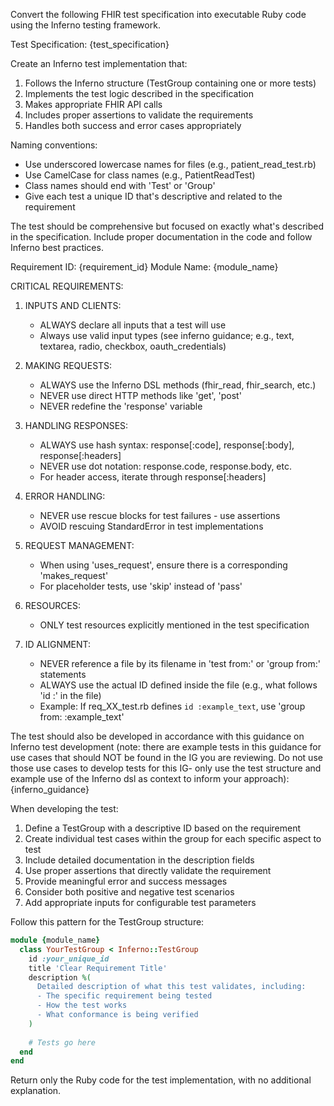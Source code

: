 Convert the following FHIR test specification into executable Ruby code using the Inferno testing framework.

Test Specification:
{test_specification}

Create an Inferno test implementation that:
1. Follows the Inferno structure (TestGroup containing one or more tests)
2. Implements the test logic described in the specification
3. Makes appropriate FHIR API calls
4. Includes proper assertions to validate the requirements
5. Handles both success and error cases appropriately

Naming conventions:
- Use underscored lowercase names for files (e.g., patient_read_test.rb)
- Use CamelCase for class names (e.g., PatientReadTest)
- Class names should end with 'Test' or 'Group'
- Give each test a unique ID that's descriptive and related to the requirement

The test should be comprehensive but focused on exactly what's described in the specification.
Include proper documentation in the code and follow Inferno best practices.

Requirement ID: {requirement_id}
Module Name: {module_name}

CRITICAL REQUIREMENTS:
1. INPUTS AND CLIENTS:
   - ALWAYS declare all inputs that a test will use
   - Always use valid input types (see inferno guidance; e.g., text, textarea, radio, checkbox, oauth_credentials)

2. MAKING REQUESTS:
   - ALWAYS use the Inferno DSL methods (fhir_read, fhir_search, etc.)
   - NEVER use direct HTTP methods like 'get', 'post'
   - NEVER redefine the 'response' variable

3. HANDLING RESPONSES:
   - ALWAYS use hash syntax: response[:code], response[:body], response[:headers]
   - NEVER use dot notation: response.code, response.body, etc.
   - For header access, iterate through response[:headers]

4. ERROR HANDLING:
   - NEVER use rescue blocks for test failures - use assertions
   - AVOID rescuing StandardError in test implementations

5. REQUEST MANAGEMENT:
   - When using 'uses_request', ensure there is a corresponding 'makes_request'
   - For placeholder tests, use 'skip' instead of 'pass'

6. RESOURCES:
   - ONLY test resources explicitly mentioned in the test specification

7. ID ALIGNMENT:
   - NEVER reference a file by its filename in 'test from:' or 'group from:' statements
   - ALWAYS use the actual ID defined inside the file (e.g., what follows 'id :' in the file)
   - Example: If req_XX_test.rb defines `id :example_text`, use 'group from: :example_text'

The test should also be developed in accordance with this guidance on Inferno test development (note: there are example tests in this guidance for use cases that should NOT be found in the IG you are reviewing. Do not use those use cases to develop tests for this IG- only use the test structure and example use of the Inferno dsl as context to inform your approach):
{inferno_guidance}

When developing the test:

1. Define a TestGroup with a descriptive ID based on the requirement
2. Create individual test cases within the group for each specific aspect to test
3. Include detailed documentation in the description fields
4. Use proper assertions that directly validate the requirement
5. Provide meaningful error and success messages
6. Consider both positive and negative test scenarios
7. Add appropriate inputs for configurable test parameters

Follow this pattern for the TestGroup structure:
```ruby
module {module_name}
  class YourTestGroup < Inferno::TestGroup
    id :your_unique_id
    title 'Clear Requirement Title'
    description %(
      Detailed description of what this test validates, including:
      - The specific requirement being tested
      - How the test works
      - What conformance is being verified
    )
    
    # Tests go here
  end
end
```
   
Return only the Ruby code for the test implementation, with no additional explanation.

